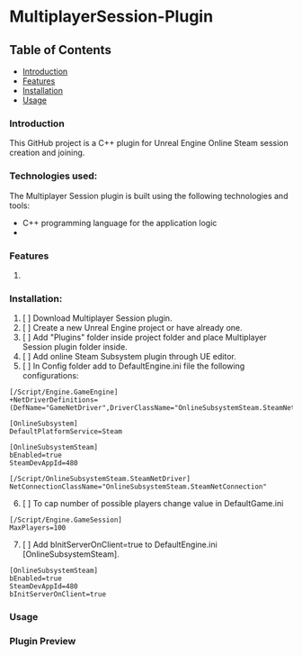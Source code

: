 # MultiplayerSession-Plugin

## Table of Contents
- [Introduction](#introduction)
- [Features](#features)
- [Installation](#installation)
- [Usage](#usage)

### Introduction
This GitHub project is a C++ plugin for Unreal Engine Online Steam session creation and joining.


### Technologies used:

The Multiplayer Session plugin is built using the following technologies and tools:
- C++ programming language for the application logic
- 
  
### Features
1.

### Installation:
1. [ ] Download Multiplayer Session plugin.
2. [ ] Create a new Unreal Engine project or have already one.
3. [ ] Add "Plugins" folder inside project folder and place Multiplayer Session plugin folder inside.
4. [ ] Add online Steam Subsystem plugin through UE editor.
5. [ ] In Config folder add to DefaultEngine.ini file the following configurations:
~~~
[/Script/Engine.GameEngine]
+NetDriverDefinitions=(DefName="GameNetDriver",DriverClassName="OnlineSubsystemSteam.SteamNetDriver",DriverClassNameFallback="OnlineSubsystemUtils.IpNetDriver")

[OnlineSubsystem]
DefaultPlatformService=Steam

[OnlineSubsystemSteam]
bEnabled=true
SteamDevAppId=480

[/Script/OnlineSubsystemSteam.SteamNetDriver]
NetConnectionClassName="OnlineSubsystemSteam.SteamNetConnection"
~~~
6. [ ] To cap number of possible players change value in DefaultGame.ini 
~~~
[/Script/Engine.GameSession]
MaxPlayers=100
~~~
7. [ ] Add bInitServerOnClient=true to DefaultEngine.ini [OnlineSubsystemSteam].
~~~
[OnlineSubsystemSteam]
bEnabled=true
SteamDevAppId=480
bInitServerOnClient=true
~~~

### Usage


### Plugin Preview
